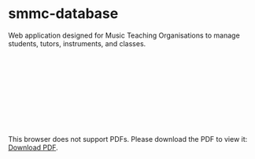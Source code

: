 # smmc-database
Web application designed for Music Teaching Organisations to manage students, tutors, instruments, and classes.

<object data="https://github.com/ml-barnes/smmc-database/blob/master/Relational%20Model.pdf" type="application/pdf" width="700px" height="700px">
    <embed src="https://github.com/ml-barnes/smmc-database/blob/master/Relational%20Model.pdf">
        <p>This browser does not support PDFs. Please download the PDF to view it: <a href="http://yoursite.com/the.pdf">Download PDF</a>.</p>
    </embed>
</object>

